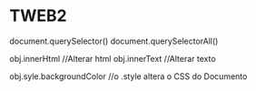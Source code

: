 # TWEB2

document.querySelector()
document.querySelectorAll()

obj.innerHtml //Alterar html
obj.innerText //Alterar texto

obj.syle.backgroundColor //o .style altera o CSS do Documento
